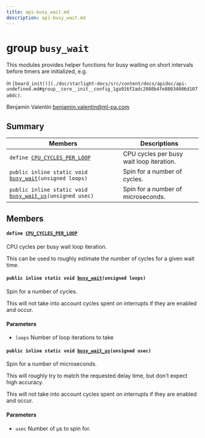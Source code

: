 ```yaml
---
title: api-busy_wait.md
description: api-busy_wait.md
---
```

# group `busy_wait` 

This modules provides helper functions for busy waiting on short intervals before timers are initialized, e.g.

in `[board_init()](./doc/starlight-docs/src/content/docs/apidoc/api-undefined.md#group__core__init__config_1ga916f2adc2080b4fe88034086d107a8dc)`.

Benjamin Valentin [benjamin.valentin@ml-pa.com](mailto:benjamin.valentin@ml-pa.com)

## Summary

 Members                        | Descriptions                                
--------------------------------|---------------------------------------------
`define `[`CPU_CYCLES_PER_LOOP`](#group__busy__wait_1gaa39609ca78463e2f63f038cb8693f296)            | CPU cycles per busy wait loop iteration.
`public inline static void `[`busy_wait`](#group__busy__wait_1ga67b34fdc2614588b4db42bb9c332a019)`(unsigned loops)`            | Spin for a number of cycles.
`public inline static void `[`busy_wait_us`](#group__busy__wait_1ga047350dbf15b7134f9b691a27b4cac95)`(unsigned usec)`            | Spin for a number of microseconds.

## Members

#### `define `[`CPU_CYCLES_PER_LOOP`](#group__busy__wait_1gaa39609ca78463e2f63f038cb8693f296) 

CPU cycles per busy wait loop iteration.

This can be used to roughly estimate the number of cycles for a given wait time.

#### `public inline static void `[`busy_wait`](#group__busy__wait_1ga67b34fdc2614588b4db42bb9c332a019)`(unsigned loops)` 

Spin for a number of cycles.

This will not take into account cycles spent on interrupts if they are enabled and occur.

#### Parameters
* `loops` Number of loop iterations to take

#### `public inline static void `[`busy_wait_us`](#group__busy__wait_1ga047350dbf15b7134f9b691a27b4cac95)`(unsigned usec)` 

Spin for a number of microseconds.

This will roughly try to match the requested delay time, but don't expect high accuracy.

This will not take into account cycles spent on interrupts if they are enabled and occur.

#### Parameters
* `usec` Number of µs to spin for.

